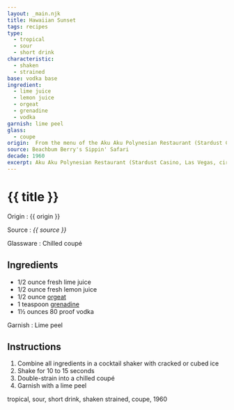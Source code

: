 ```yaml
---
layout: _main.njk
title: Hawaiian Sunset
tags: recipes
type:
  - tropical
  - sour
  - short drink
characteristic:
  - shaken
  - strained
base: vodka base
ingredient:
  - lime juice
  - lemon juice
  - orgeat
  - grenadine
  - vodka
garnish: lime peel
glass:
  - coupe
origin:  From the menu of the Aku Aku Polynesian Restaurant (Stardust Casino, Las Vegas, circa 1930s).
source: Beachbum Berry's Sippin' Safari
decade: 1960
excerpt: Aku Aku Polynesian Restaurant (Stardust Casino, Las Vegas, circa 1930s)
---
```

<!-- markdownlint-disable MD025 -->
# {{ title }}
<!-- markdownlint-enable MD025 -->

Origin
  : {{ origin }}

Source
  : <cite><span data-pagefind-filter="Source">{{ source }}</span></cite>

Glassware
  : Chilled coupé

## Ingredients

* 1/2 ounce fresh lime juice
* 1/2 ounce fresh lemon juice
* 1/2 ounce [orgeat](/mixes/orgeat/)
* 1 teaspoon [grenadine](/mixes/grenadine)
* 1&frac12; ounces 80 proof vodka

Garnish
  : <span data-pagefind-filter="Garnish">Lime peel</span>

## Instructions

1. Combine all ingredients in a cocktail shaker with cracked or cubed ice
2. Shake for 10 to 15 seconds
3. Double-strain into a chilled coupé
4. Garnish with a lime peel

<div
  data-cat[0]="Drink"
  data-type[0]="Tropical"
  data-type[1]="Sour"
  data-type[2]="Short drink"
  data-char[0]="Shaken"
  data-char[1]="Strained"
  data-base[0]="Vodka"
  data-ingredient[0]="Lime juice"
  data-ingredient[1]="Lemon juice"
  data-ingredient[2]="Orgeat"
  data-ingredient[3]="Grenadine"
  data-ingredient[4]="Vodka"
  data-origin[0]="Stardust Casino, Las Vegas"
  data-origin[1]="Aku Aku Polynesian Restaurant, Las Vegas"
  data-glass[0]="Coupé"
  data-decade[0]="1960"
  data-pagefind-filter="
    Category[data-cat[0]],
    Type[data-type[0]],
    Type[data-type[1]],
    Type[data-type[2]],
    Characteristic[data-char[0]],
    Characteristic[data-char[1]],
    Base[data-base[0]],
    Ingredient[data-ingredient[0]],
    Ingredient[data-ingredient[1]],
    Ingredient[data-ingredient[2]],
    Ingredient[data-ingredient[3]],
    Ingredient[data-ingredient[4]],
    Origin[data-origin[0]],
    Origin[data-origin[1]],
    Glassware[data-glass[0]],
    Decade[data-decade[0]]
  "
>
</div>

<div class="keywords" aria-hidden>tropical, sour, short drink, shaken strained, coupe, 1960</div>
